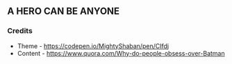## A HERO CAN BE ANYONE

### Credits

- Theme - https://codepen.io/MightyShaban/pen/CIfdj
- Content - https://www.quora.com/Why-do-people-obsess-over-Batman
